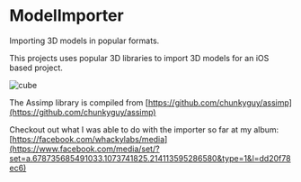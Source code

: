 ModelImporter
=============

Importing 3D models in popular formats.

This projects uses popular 3D libraries to import 3D models for an iOS based project.

![cube](http://i.imgur.com/hUOrE54.png)

The Assimp library is compiled from [https://github.com/chunkyguy/assimp](https://github.com/chunkyguy/assimp)

Checkout out what I was able to do with the importer so far at my album:
[https://facebook.com/whackylabs/media](https://www.facebook.com/media/set/?set=a.678735685491033.1073741825.214113595286580&type=1&l=dd20f78ec6)
